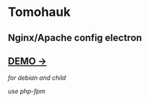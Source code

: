 # Tomohauk

## Nginx/Apache config electron

## [DEMO ->](https://shepelpavel.github.io/tomohauk/)

*for debian and child*

*use php-fpm*

